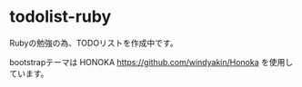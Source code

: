 # todolist-ruby

Rubyの勉強の為、TODOリストを作成中です。

bootstrapテーマは HONOKA <https://github.com/windyakin/Honoka> を使用しています。
